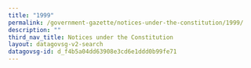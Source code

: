 ```yaml
---
title: "1999"
permalink: /government-gazette/notices-under-the-constitution/1999/
description: ""
third_nav_title: Notices under the Constitution
layout: datagovsg-v2-search
datagovsg-id: d_f4b5a04dd63908e3cd6e1ddd0b99fe71
---
```

